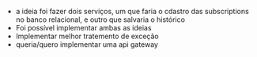 * a ideia foi fazer dois serviços, um que faria o cdastro das subscriptions no banco relacional, e outro que salvaria o histórico
* Foi possível implementar ambas as ideias
* Implementar melhor tratemento de exceção
* queria/quero implementar uma api gateway